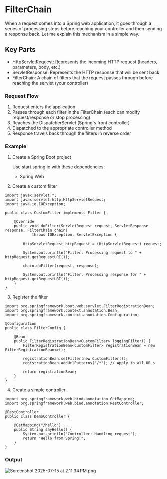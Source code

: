 # FilterChain
When a request comes into a Spring web application, it goes through a series of processing steps before reaching your controller and then sending a response back. Let me explain this mechanism in a simple way.

## Key Parts
* HttpServletRequest: Represents the incoming HTTP request (headers, parameters, body, etc.)
* ServletResponse: Represents the HTTP response that will be sent back
* FilterChain: A chain of filters that the request passes through before reaching the servlet (your controller)

### Request Flow
1. Request enters the application
2. Passes through each filter in the FilterChain (each can modify request/response or stop processing)
3. Reaches the DispatcherServlet (Spring's front controller)
4. Dispatched to the appropriate controller method
5. Response travels back through the filters in reverse order

### Example
1. Create a Spring Boot project

    Use start.spring.io with these dependencies: 
   * Spring Web
2. Create a custom filter

```
import javax.servlet.*;
import javax.servlet.http.HttpServletRequest;
import java.io.IOException;

public class CustomFilter implements Filter {

    @Override
    public void doFilter(ServletRequest request, ServletResponse response, FilterChain chain) 
            throws IOException, ServletException {
        
        HttpServletRequest httpRequest = (HttpServletRequest) request;
        
        System.out.println("Filter: Processing request to " + httpRequest.getRequestURI());

        chain.doFilter(request, response);
        
        System.out.println("Filter: Processing response for " + httpRequest.getRequestURI());
    }
}
```

3. Register the filter
```
import org.springframework.boot.web.servlet.FilterRegistrationBean;
import org.springframework.context.annotation.Bean;
import org.springframework.context.annotation.Configuration;

@Configuration
public class FilterConfig {

    @Bean
    public FilterRegistrationBean<CustomFilter> loggingFilter() {
        FilterRegistrationBean<CustomFilter> registrationBean = new FilterRegistrationBean<>();
        
        registrationBean.setFilter(new CustomFilter());
        registrationBean.addUrlPatterns("/*"); // Apply to all URLs
        
        return registrationBean;
    }
}
```

4. Create a simple controller

```
import org.springframework.web.bind.annotation.GetMapping;
import org.springframework.web.bind.annotation.RestController;

@RestController
public class DemoController {

    @GetMapping("/hello")
    public String sayHello() {
        System.out.println("Controller: Handling request");
        return "Hello from Spring!";
    }
}
```
### Output

![Screenshot 2025-07-15 at 2.11.34 PM.png](Screenshot%202025-07-15%20at%202.11.34%E2%80%AFPM.png)
